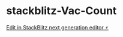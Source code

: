 # stackblitz-Vac-Count

[Edit in StackBlitz next generation editor ⚡️](https://stackblitz.com/~/github.com/Avielbe/stackblitz-Vac-Count)